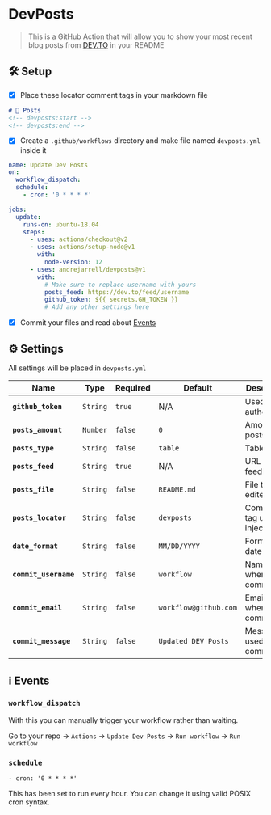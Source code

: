 # DevPosts

> This is a GitHub Action that will allow you to show your most recent blog posts from [DEV.TO](https://dev.to) in your README

## 🛠 Setup

- [x] Place these locator comment tags in your markdown file

```markdown
# 📝 Posts
<!-- devposts:start -->
<!-- devposts:end -->
```

- [x] Create a `.github/workflows` directory and make file named `devposts.yml` inside it

```yaml
name: Update Dev Posts
on: 
  workflow_dispatch:
  schedule:
    - cron: '0 * * * *'

jobs:
  update:
    runs-on: ubuntu-18.04
    steps:
      - uses: actions/checkout@v2
      - uses: actions/setup-node@v1
        with: 
          node-version: 12
      - uses: andrejarrell/devposts@v1
        with:
          # Make sure to replace username with yours
          posts_feed: https://dev.to/feed/username
          github_token: ${{ secrets.GH_TOKEN }}
          # Add any other settings here
```

- [x] Commit your files and read about [Events](#ℹ-events)

## ⚙ Settings

All settings will be placed in `devposts.yml`

| Name | Type | Required | Default | Description | ETC |
| -- | -- | -- | -- | -- | -- |
| **`github_token`** | `String` | `true` | N/A | Used to authenticate |
| **`posts_amount`** | `Number` | `false` | `0` | Amount of posts | `0` = all |
| **`posts_type`** | `String` | `false` | `table` | Table or List |
| **`posts_feed`** | `String` | `true` | N/A | URL for DEV feed | `https://dev.to/feed/username` |
| **`posts_file`** | `String` | `false` | `README.md` | File to be edited | Relative to root directory |
| **`posts_locator`** | `String` | `false` | `devposts` | Comment tag used to inject posts | `<!-- devposts:start -->` + `<!-- devposts:end -->` |
| **`date_format`** | `String` | `false` | `MM/DD/YYYY` | Format for date | [Moment.js Formats](https://momentjs.com/docs/#/displaying/format/) |
| **`commit_username`** | `String` | `false` | `workflow` | Name used when commiting |
| **`commit_email`** | `String` | `false` | `workflow@github.com` | Email used when commiting |
| **`commit_message`** | `String` | `false` | `Updated DEV Posts` | Message used when commiting |

## ℹ Events

### `workflow_dispatch` 

With this you can manually trigger your workflow rather than waiting.

Go to your repo -> `Actions` -> `Update Dev Posts` -> `Run workflow` -> `Run workflow`

### `schedule`

`- cron: '0 * * * *'`

This has been set to run every hour. You can change it using valid POSIX cron syntax.